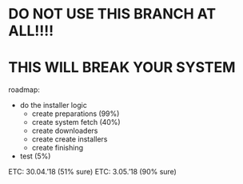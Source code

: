 # DO NOT USE THIS BRANCH AT ALL!!!!
# THIS **WILL BREAK YOUR SYSTEM**

roadmap:
- do the installer logic
	- create preparations (99%)
	- create system fetch (40%)
	- create downloaders
	- create create installers
	- create finishing
- test (5%)


ETC: 30.04.’18 (51% sure)
ETC: 3.05.’18 (90% sure)
